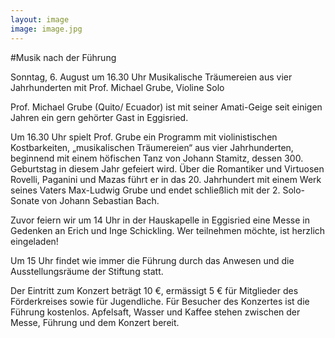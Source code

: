 ```yaml
---
layout: image
image: image.jpg
---
```


\#Musik nach der Führung

Sonntag, 6. August um 16.30 Uhr 
Musikalische Träumereien aus vier Jahrhunderten 
mit Prof. Michael Grube, Violine Solo

Prof. Michael Grube (Quito/ Ecuador) ist mit seiner Amati-Geige seit einigen Jahren ein gern gehörter Gast in Eggisried. 

Um 16.30 Uhr spielt Prof. Grube ein Programm mit violinistischen Kostbarkeiten, „musikalischen Träumereien“ aus vier Jahrhunderten, beginnend mit einem höfischen Tanz von Johann Stamitz, dessen 300. Geburtstag in diesem Jahr gefeiert wird. Über die Romantiker und Virtuosen Rovelli, Paganini und Mazas führt er in das 20. Jahrhundert mit einem Werk seines Vaters Max-Ludwig Grube und endet schließlich mit der 2. Solo-Sonate von Johann Sebastian Bach.

Zuvor feiern wir um 14 Uhr in der Hauskapelle in Eggisried eine Messe in Gedenken an Erich und Inge Schickling. Wer teilnehmen möchte, ist herzlich eingeladen! 

Um 15 Uhr findet wie immer die Führung durch das Anwesen und die Ausstellungsräume der Stiftung statt. 

Der Eintritt zum Konzert beträgt 10 €, ermässigt 5 € für Mitglieder des Förderkreises sowie für Jugendliche. Für Besucher des Konzertes ist die Führung kostenlos. Apfelsaft, Wasser und Kaffee stehen zwischen der Messe, Führung und dem Konzert bereit.
